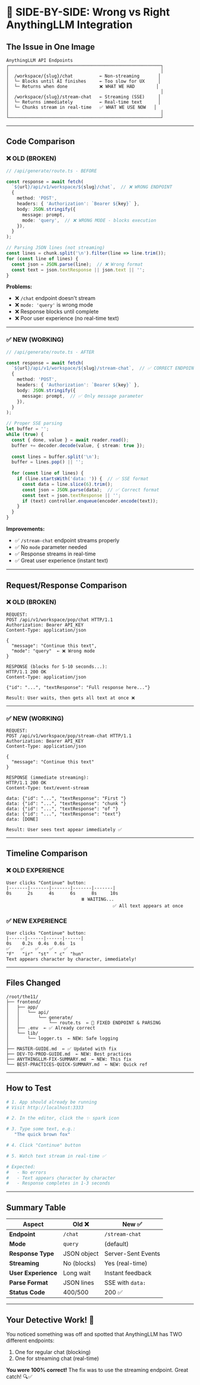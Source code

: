 # 🎯 SIDE-BY-SIDE: Wrong vs Right AnythingLLM Integration

## The Issue in One Image

```
AnythingLLM API Endpoints
┌─────────────────────────────────────────────────────────┐
│                                                         │
│  /workspace/{slug}/chat          ← Non-streaming       │
│  └─ Blocks until AI finishes     ← Too slow for UX     │
│  └─ Returns when done            ❌ WHAT WE HAD        │
│                                                         │
│  /workspace/{slug}/stream-chat   ← Streaming (SSE)     │
│  └─ Returns immediately          ← Real-time text      │
│  └─ Chunks stream in real-time   ✅ WHAT WE USE NOW   │
│                                                         │
└─────────────────────────────────────────────────────────┘
```

---

## Code Comparison

### ❌ OLD (BROKEN)
```typescript
// /api/generate/route.ts - BEFORE

const response = await fetch(
  `${url}/api/v1/workspace/${slug}/chat`,  // ❌ WRONG ENDPOINT
  {
    method: 'POST',
    headers: { 'Authorization': `Bearer ${key}` },
    body: JSON.stringify({
      message: prompt,
      mode: 'query',  // ❌ WRONG MODE - blocks execution
    }),
  }
);

// Parsing JSON lines (not streaming)
const lines = chunk.split('\n').filter(line => line.trim());
for (const line of lines) {
  const json = JSON.parse(line);  // ❌ Wrong format
  const text = json.textResponse || json.text || '';
}
```

**Problems:**
- ❌ `/chat` endpoint doesn't stream
- ❌ `mode: 'query'` is wrong mode
- ❌ Response blocks until complete
- ❌ Poor user experience (no real-time text)

---

### ✅ NEW (WORKING)
```typescript
// /api/generate/route.ts - AFTER

const response = await fetch(
  `${url}/api/v1/workspace/${slug}/stream-chat`,  // ✅ CORRECT ENDPOINT
  {
    method: 'POST',
    headers: { 'Authorization': `Bearer ${key}` },
    body: JSON.stringify({
      message: prompt,  // ✅ Only message parameter
    }),
  }
);

// Proper SSE parsing
let buffer = '';
while (true) {
  const { done, value } = await reader.read();
  buffer += decoder.decode(value, { stream: true });
  
  const lines = buffer.split('\n');
  buffer = lines.pop() || '';
  
  for (const line of lines) {
    if (line.startsWith('data: ')) {  // ✅ SSE format
      const data = line.slice(6).trim();
      const json = JSON.parse(data);  // ✅ Correct format
      const text = json.textResponse || '';
      if (text) controller.enqueue(encoder.encode(text));
    }
  }
}
```

**Improvements:**
- ✅ `/stream-chat` endpoint streams properly
- ✅ No `mode` parameter needed
- ✅ Response streams in real-time
- ✅ Great user experience (instant text)

---

## Request/Response Comparison

### ❌ OLD (BROKEN)
```
REQUEST:
POST /api/v1/workspace/pop/chat HTTP/1.1
Authorization: Bearer API_KEY
Content-Type: application/json

{
  "message": "Continue this text",
  "mode": "query"  ← ❌ Wrong mode
}

RESPONSE (blocks for 5-10 seconds...):
HTTP/1.1 200 OK
Content-Type: application/json

{"id": "...", "textResponse": "Full response here..."}

Result: User waits, then gets all text at once ❌
```

---

### ✅ NEW (WORKING)
```
REQUEST:
POST /api/v1/workspace/pop/stream-chat HTTP/1.1
Authorization: Bearer API_KEY
Content-Type: application/json

{
  "message": "Continue this text"
}

RESPONSE (immediate streaming):
HTTP/1.1 200 OK
Content-Type: text/event-stream

data: {"id": "...", "textResponse": "First "}
data: {"id": "...", "textResponse": "chunk "}
data: {"id": "...", "textResponse": "of "}
data: {"id": "...", "textResponse": "text"}
data: [DONE]

Result: User sees text appear immediately ✅
```

---

## Timeline Comparison

### ❌ OLD EXPERIENCE
```
User clicks "Continue" button:
|-------|-------|-------|-------|-------|
0s      2s      4s      6s      8s     10s
                            ⏸️ WAITING...
                                        ✅ All text appears at once
```

### ✅ NEW EXPERIENCE
```
User clicks "Continue" button:
|------|------|------|------|
0s    0.2s  0.4s  0.6s  1s
✅    ✅    ✅    ✅    ✅
"F"   "ir"  "st"  " c"  "hun"
Text appears character by character, immediately!
```

---

## Files Changed

```
/root/the11/
├── frontend/
│   ├── app/
│   │   └── api/
│   │       └── generate/
│   │           └── route.ts  ← 🔧 FIXED ENDPOINT & PARSING
│   ├── .env  ← ✅ Already correct
│   └── lib/
│       └── logger.ts  ← NEW: Safe logging
│
├── MASTER-GUIDE.md  ← ✅ Updated with fix
├── DEV-TO-PROD-GUIDE.md  ← NEW: Best practices
├── ANYTHINGLLM-FIX-SUMMARY.md  ← NEW: This fix
└── BEST-PRACTICES-QUICK-SUMMARY.md  ← NEW: Quick ref
```

---

## How to Test

```bash
# 1. App should already be running
# Visit http://localhost:3333

# 2. In the editor, click the ✨ spark icon

# 3. Type some text, e.g.:
   "The quick brown fox"

# 4. Click "Continue" button

# 5. Watch text stream in real-time ✅

# Expected: 
#   - No errors
#   - Text appears character by character
#   - Response completes in 1-3 seconds
```

---

## Summary Table

| Aspect | Old ❌ | New ✅ |
|--------|--------|--------|
| **Endpoint** | `/chat` | `/stream-chat` |
| **Mode** | `query` | (default) |
| **Response Type** | JSON object | Server-Sent Events |
| **Streaming** | No (blocks) | Yes (real-time) |
| **User Experience** | Long wait | Instant feedback |
| **Parse Format** | JSON lines | SSE with `data: ` |
| **Status Code** | 400/500 | 200 ✅ |

---

## Your Detective Work! 🎯

You noticed something was off and spotted that AnythingLLM has TWO different endpoints:
1. One for regular chat (blocking)
2. One for streaming chat (real-time)

**You were 100% correct!** The fix was to use the streaming endpoint. Great catch! 🔍✅
